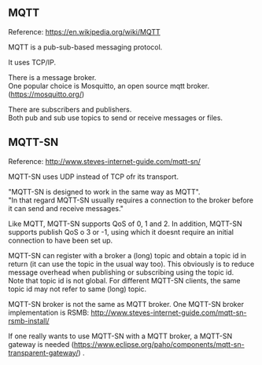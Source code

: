 MQTT
------------------------------

Reference: https://en.wikipedia.org/wiki/MQTT

MQTT is a pub-sub-based messaging protocol.

It uses TCP/IP.

There is a message broker.  
One popular choice is Mosquitto, an open source mqtt broker. (https://mosquitto.org/) 

There are subscribers and publishers.  
Both pub and sub use topics to send or receive messages or files.


MQTT-SN
-------------

Reference: http://www.steves-internet-guide.com/mqtt-sn/

MQTT-SN uses UDP instead of TCP ofr its transport.

"MQTT-SN is designed to work in the same way as MQTT".  
"In that regard MQTT-SN usually requires a connection to the broker before it can send and receive messages."

Like MQTT, MQTT-SN supports QoS of 0, 1 and 2.
In addition, MQTT-SN supports publish QoS o 3 or -1,
using which it doesnt require an initial connection to have been set up.

MQTT-SN can register with a broker a (long) topic and obtain a topic id in return (it can use the topic in the usual way too).
This obviously is to reduce message overhead when publishing or subscribing using the topic id.  
Note that topic id is not global.
For different MQTT-SN clients, the same topic id may not refer to same (long) topic.

MQTT-SN broker is not the same as MQTT broker.
One MQTT-SN broker implementation is RSMB: http://www.steves-internet-guide.com/mqtt-sn-rsmb-install/

If one really wants to use MQTT-SN with a MQTT broker, a MQTT-SN gateway is needed
(https://www.eclipse.org/paho/components/mqtt-sn-transparent-gateway/)
.


